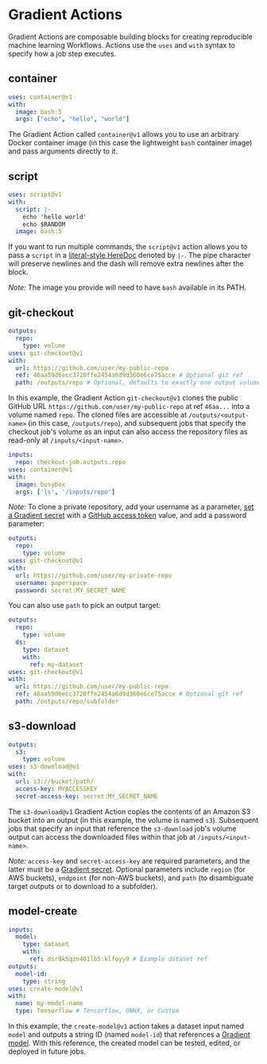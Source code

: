 # Gradient Actions

Gradient Actions are composable building blocks for creating reproducible machine learning Workflows. Actions use the `uses` and `with` syntax to specify how a job step executes.

## container

```yaml
uses: container@v1
with:
  image: bash:5
  args: ["echo", "hello", "world"]
```

The Gradient Action called `container@v1` allows you to use an arbitrary Docker container image \(in this case the lightweight `bash` container image\) and pass arguments directly to it.

## script

```yaml
uses: script@v1
with:
  script: |-
    echo 'hello world'
    echo $RANDOM
  image: bash:5
```

If you want to run multiple commands, the `script@v1` action allows you to pass a `script` in a [literal-style HereDoc](https://lzone.de/cheat-sheet/YAML#yaml-heredoc-multiline-strings) denoted by `|-`. The pipe character will preserve newlines and the dash will remove extra newlines after the block.

_Note:_ The image you provide will need to have `bash` available in its PATH.

## git-checkout

```yaml
outputs:
  repo:
    type: volume
uses: git-checkout@v1
with:
  url: https://github.com/user/my-public-repo
  ref: 46aa59d6ecc3720ffe2454a6d9d360e6ce75acce # Optional git ref
  path: /outputs/repo # Optional, defaults to exactly one output volume or dataset
```

In this example, the Gradient Action `git-checkout@v1` clones the public GitHub URL `https://github.com/user/my-public-repo` at ref `46aa...` into a volume named `repo`. The cloned files are accessible at `/outputs/<output-name>` \(in this case, `/outputs/repo`\), and subsequent jobs that specify the checkout job's volume as an input can also access the repository files as read-only at `/inputs/<input-name>`.

```yaml
inputs:
  repo: checkout-job.outputs.repo
uses: container@v1
with:
  image: busybox
  args: ['ls', '/inputs/repo']
```

_Note:_ To clone a private repository, add your username as a parameter, [set a Gradient secret](../../get-started/managing-projects/using-secrets.md#set-a-secret) with a [GitHub access token](https://docs.github.com/en/github/authenticating-to-github/creating-a-personal-access-token) value, and add a password parameter:

```yaml
outputs:
  repo:
    type: volume
uses: git-checkout@v1
with:
  url: https://github.com/user/my-private-repo
  username: paperspace
  password: secret:MY_SECRET_NAME
```

You can also use `path` to pick an output target:

```yaml
outputs:
  repo:
    type: volume
  ds:
    type: dataset
    with:
      ref: my-dataset
uses: git-checkout@v1
with:
  url: https://github.com/user/my-public-repo
  ref: 46aa59d6ecc3720ffe2454a6d9d360e6ce75acce # Optional git ref
  path: /outputs/repo/subfolder
```

## s3-download

```yaml
outputs:
  s3:
    type: volume
uses: s3-download@v1
with:
  url: s3://bucket/path/
  access-key: MYACCESSKEY
  secret-access-key: secret:MY_SECRET_NAME
```

The `s3-download@v1` Gradient Action copies the contents of an Amazon S3 bucket into an output \(in this example, the volume is named `s3`\). Subsequent jobs that specify an input that reference the `s3-download` job's volume output can access the downloaded files within that job at `/inputs/<input-name>`.

_Note:_ `access-key` and `secret-access-key` are required parameters, and the latter must be a [Gradient secret](../../get-started/managing-projects/using-secrets.md#set-a-secret). Optional parameters include `region` \(for AWS buckets\), `endpoint` \(for non-AWS buckets\), and `path` \(to disambiguate target outputs or to download to a subfolder\).

## model-create

```yaml
inputs:
  model:
    type: dataset
    with:
      ref: dsr8k5qzn401lb5:klfoyy9 # Example dataset ref
outputs:
  model-id:
    type: string
uses: create-model@v1
with:
  name: my-model-name
  type: Tensorflow # Tensorflow, ONNX, or Custom
```

In this example, the `create-model@v1` action takes a dataset input named `model` and outputs a string ID \(named `model-id`\) that references a [Gradient model](../../data/models/). With this reference, the created model can be tested, edited, or deployed in future jobs.

